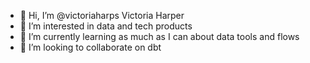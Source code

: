 - 👋 Hi, I’m @victoriaharps Victoria Harper
- 👀 I’m interested in data and tech products
- 🌱 I’m currently learning as much as I can about data tools and flows
- 💞️ I’m looking to collaborate on dbt

<!---
victoriaharps/victoriaharps is a ✨ special ✨ repository because its `README.md` (this file) appears on your GitHub profile.
You can click the Preview link to take a look at your changes.
--->
